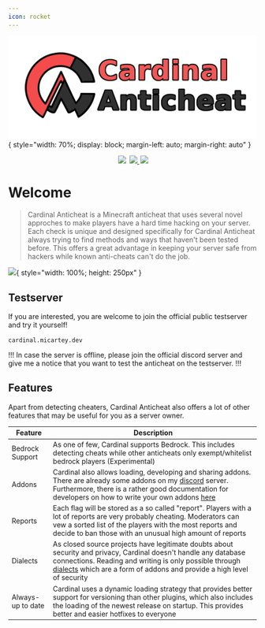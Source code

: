 ```yaml
---
icon: rocket
---
```


![](static/images/banner.png){ style="width: 70%; display: block; margin-left: auto; margin-right: auto" }

<div align="center" style="margin-bottom: 2rem">
    <img
        src="https://img.shields.io/badge/Written%20in-java-%23EF4041?style=for-the-badge"
        height="30"
        style="margin-left: 3px"
    />
    <a href="https://discord.gg/fxTn7v8">
        <img 
            src="https://img.shields.io/discord/647922123192533022?color=212121&label=Discord&logo=discord&logoColor=212121&style=for-the-badge"
            height="30"
            style="margin-left: 3px; background-image: url('static/images/ezgif.com-gif-maker.gif')"
        />
    </a>
    <a href="https://cardinalanticheat.github.io/addon-api/docs/" target="_blank">
        <img
            src="https://img.shields.io/badge/javadoc-reference-5272B4.svg?style=for-the-badge"
            height="30"
            style="margin-left: 3px"
        />
    </a>
</div>

# Welcome

> Cardinal Anticheat is a Minecraft anticheat that uses several novel approches to make players have a hard time hacking
> on your server.
> Each check is unique and designed specifically for Cardinal Anticheat always trying to find methods and ways that
> haven't been tested before.
> This offers a great advantage in keeping your server safe from hackers while known anti-cheats can't do the job.

![](static/images/ezgif.com-gif-maker.gif){ style="width: 100%; height: 250px" }

## Testserver

If you are interested, you are welcome to join the official public testserver and try it yourself!

```
cardinal.micartey.dev
```

!!!
In case the server is offline, please join the official discord server and give me a notice that you want to test the
anticheat on the testserver.
!!!

## Features

Apart from detecting cheaters, Cardinal Anticheat also offers a lot of other features that may be useful for you as a
server owner.

| Feature           | Description                                                                                                                                                                                                                                                                     |
|-------------------|---------------------------------------------------------------------------------------------------------------------------------------------------------------------------------------------------------------------------------------------------------------------------------|
| Bedrock Support   | As one of few, Cardinal supports Bedrock. This includes detecting cheats while other anticheats only exempt/whitelist bedrock players (Experimental)                                                                                                                            |
| Addons            | Cardinal also allows loading, developing and sharing addons. There are already some addons on my [discord](https://discord.gg/fxTn7v8) server. Furthermore, there is a rather good documentation for developers on how to write your own addons [here](how-to/addons/)          |
| Reports           | Each flag will be stored as a so called "report". Players with a lot of reports are very probably cheating. Moderators can vew a sorted list of the players with the most reports and decide to ban those with an unusual high amount of reports                                |
| Dialects          | As closed source projects have legitimate doubts about security and privacy, Cardinal doesn't handle any database connections. Reading and writing is only possible through [dialects](how-to/addons/dialects/) which are a form of addons and provide a high level of security |
| Always-up to date | Cardinal uses a dynamic loading strategy that provides better support for versioning than other plugins, which also includes the loading of the newest release on startup. This provides better and easier hotfixes to everyone                                                 |
